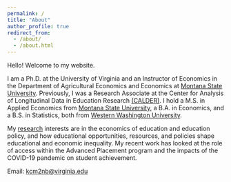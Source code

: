 ```yaml
---
permalink: /
title: "About"
author_profile: true
redirect_from: 
  - /about/
  - /about.html
---
```


Hello! Welcome to my website.

I am a Ph.D. at the University of Virginia and an Instructor of Economics in the Department of Agricultural Economics and Economics at [Montana State University](https://www.montana.edu/econ/). Previously, I was a Research Associate at the Center for Analysis of Longitudinal Data in Education Research [(CALDER)](https://caldercenter.org/). I hold a M.S. in Applied Economics from [Montana State University](https://www.montana.edu/), a B.A. in Economics, and a B.S. in Statistics, both from [Western Washington University](https://www.wwu.edu/). 

My [research](/publications/) interests are in the economics of education and education policy, and how educational opportunities, resources, and policies shape educational and economic inequality. My recent work has looked at the role of access within the Advanced Placement program and the impacts of the COVID-19 pandemic on student achievement. 

Email: [kcm2nb@virginia.edu](mailto:kcm2nb@virginia.edu)